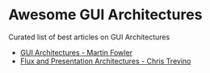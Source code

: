 # Awesome GUI Architectures
Curated list of best articles on GUI Architectures

- [GUI Architectures - Martin Fowler](https://martinfowler.com/eaaDev/uiArchs.html)
- [Flux and Presentation Architectures - Chris Trevino](https://blog.atsid.com/flux-and-presentation-architectures-91283f7ef94b#.9j58rb2s9)
